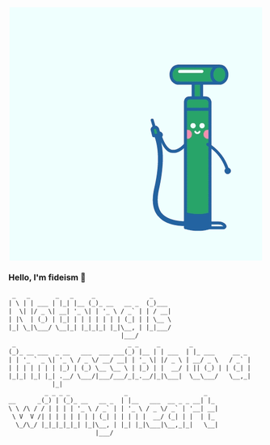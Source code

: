 <!--
**fideism/fideism** is a ✨ _special_ ✨ repository because its `README.md` (this file) appears on your GitHub profile.

Here are some ideas to get you started:

- 🔭 I’m currently working on ...
- 🌱 I’m currently learning ...
- 👯 I’m looking to collaborate on ...
- 🤔 I’m looking for help with ...
- 💬 Ask me about ...
- 📫 How to reach me: ...
- 😄 Pronouns: ...
- ⚡ Fun fact: ...
-->

<p align="center">
  <img align="center" src="/imgs/v2-4affc36474cef5c3f582ebfe3619cc20_720w.gif"/>
</p>


### Hello, I'm fideism 👋

```
 _   _       _   _     _               _     
| \ | | ___ | |_| |__ (_)_ __   __ _  (_)___ 
|  \| |/ _ \| __| '_ \| | '_ \ / _` | | / __|
| |\  | (_) | |_| | | | | | | | (_| | | \__ \
|_| \_|\___/ \__|_| |_|_|_| |_|\__, | |_|___/
                               |___/         
 _                               _ _     _        _                
(_)_ __ ___  _ __   ___  ___ ___(_) |__ | | ___  | |_ ___     __ _ 
| | '_ ` _ \| '_ \ / _ \/ __/ __| | '_ \| |/ _ \ | __/ _ \   / _` |
| | | | | | | |_) | (_) \__ \__ \ | |_) | |  __/ | || (_) | | (_| |
|_|_| |_| |_| .__/ \___/|___/___/_|_.__/|_|\___|  \__\___/   \__,_|
            |_|                                                    
          _ _ _ _               _                     _   
__      _(_) | (_)_ __   __ _  | |__   ___  __ _ _ __| |_ 
\ \ /\ / / | | | | '_ \ / _` | | '_ \ / _ \/ _` | '__| __|
 \ V  V /| | | | | | | | (_| | | | | |  __/ (_| | |  | |_ 
  \_/\_/ |_|_|_|_|_| |_|\__, | |_| |_|\___|\__,_|_|   \__|
                        |___/                             
```
